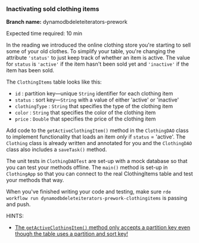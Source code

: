 ### Inactivating sold clothing items

**Branch name:** dynamodbdeleteiterators-prework

Expected time required: 10 min

In the reading we introduced the online clothing store you're starting to sell some of your old clothes. To simplify
your table, you're changing the attribute `'status'` to just keep track of whether an item is active. The value for 
`status` is `'active'` if the item hasn't been sold yet and `'inactive'` if the item has been sold. 

The `ClothingItems` table looks like this:

* `id` : partition key—unique `String` identifier for each clothing item
* `status` : sort key—`String` with a value of either 'active' or 'inactive'
* `clothingType` : `String` that specifies the type of the clothing item
* `color` : `String` that specifies the color of the clothing item
* `price` : `Double` that specifies the price of the clothing item

Add code to the `getActiveClothingItem()` method in the `ClothingDAO` class to implement functionality that loads an item
*only* if `status` = 'active'. The `Clothing` class is already written and annotated for you and the `ClothingDAO` class
also includes a `saveTask()` method.

The unit tests in `ClothingDAOTest` are set-up with a mock database so that you can test your methods offline. The
`main()` method is set-up in `ClothingApp` so that you can connect to the real ClothingItems table and test your methods
that way.

When you've finished writing your code and testing, make sure `rde workflow run dynamodbdeleteiterators-prework-clothingitems`
is passing and push.

HINTS:
* [The `getActiveClothingItem()` method only accepts a partition key even though the table uses a partition and sort key!](hints/hint-01.md)
